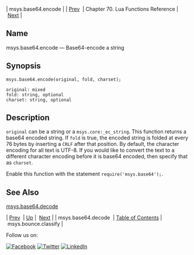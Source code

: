 | msys.base64.encode |
| [Prev](lua.ref.msys.base64.decode.php)  | Chapter 70. Lua Functions Reference |  [Next](lua.ref.msys.bounce.classify.php) |

<a name="lua.ref.msys.base64.encode"></a>
## Name

msys.base64.encode — Base64-encode a string

<a name="idp17578368"></a>
## Synopsis

`msys.base64.encode(original, fold, charset);`

```
original: mixed
fold: string, optional
charset: string, optional
```
<a name="idp17581408"></a>
## Description

`original` can be a string or a `msys.core:_ec_string`. This function returns a base64 encoded string. If `fold` is true, the encoded string is folded at every 76 bytes by inserting a `CRLF` after that position. By default, the character encoding for all text is UTF-8\. If you would like to convert the text to a different character encoding before it is base64 encoded, then specify that as `charset`.

Enable this function with the statement `require('msys.base64');`.

<a name="idp17586688"></a>
## See Also

[msys.base64.decode](lua.ref.msys.base64.decode.php "msys.base64.decode")

| [Prev](lua.ref.msys.base64.decode.php)  | [Up](lua.function.details.php) |  [Next](lua.ref.msys.bounce.classify.php) |
| msys.base64.decode  | [Table of Contents](index.php) |  msys.bounce.classify |

Follow us on:

[![Facebook](https://support.messagesystems.com/images/icon-facebook.png)](http://www.facebook.com/messagesystems) [![Twitter](https://support.messagesystems.com/images/icon-twitter.png)](http://twitter.com/#!/MessageSystems) [![LinkedIn](https://support.messagesystems.com/images/icon-linkedin.png)](http://www.linkedin.com/company/message-systems)